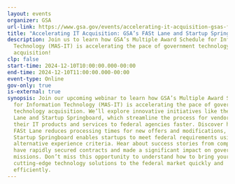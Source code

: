 ```yaml
---
layout: events
organizer: GSA
url-link: https://www.gsa.gov/events/accelerating-it-acquisition-gsas-fast-lane-and-startup-springboard-programs
title: "Accelerating IT Acquisition: GSA’s FASt Lane and Startup Springboard Programs"
description: Join us to learn how GSA’s Multiple Award Schedule for Information
  Technology (MAS-IT) is accelerating the pace of government technology
  acquisition!
clp: false
start-time: 2024-12-10T10:00:00.000-00:00
end-time: 2024-12-10T11:00:00.000-00:00
event-type: Online
gov-only: true
is-external: true
synopsis: Join our upcoming webinar to learn how GSA’s Multiple Award Schedule
  for Information Technology (MAS-IT) is accelerating the pace of government
  technology acquisition. We’ll explore innovative initiatives like the FASt
  Lane and Startup Springboard, which streamline the process for vendors to get
  their IT products and services to federal agencies faster. Discover how the
  FASt Lane reduces processing times for new offers and modifications, while the
  Startup Springboard enables startups to meet federal requirements using
  alternative experience criteria. Hear about success stories from companies who
  have rapidly secured contracts and made a significant impact on government
  missions. Don’t miss this opportunity to understand how to bring your
  cutting-edge technology solutions to the federal market quickly and
  efficiently.
---
```

